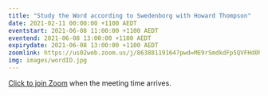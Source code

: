 ```yaml
---
title: "Study the Word according to Swedenborg with Howard Thompson"
date: 2021-02-11 00:00:00 +1100 AEDT
eventstart: 2021-06-08 11:00:00 +1100 AEDT
eventend: 2021-06-08 13:00:00 +1100 AEDT
expirydate: 2021-06-08 13:00:00 +1100 AEDT
zoomlink: https://us02web.zoom.us/j/86388119164?pwd=ME9rSmdkdFp5QVFHd0hIbDZmNXhRQT09
img: images/wordID.jpg
---
```

[Click to join Zoom](https://us02web.zoom.us/j/86388119164?pwd=ME9rSmdkdFp5QVFHd0hIbDZmNXhRQT09) when the meeting time arrives.